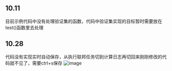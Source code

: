 ## 10.11
  目前示例代码中没有处理验证集的函数，代码中验证集实现的目标暂时需要放在test()函数里去处理

## 10.28
  代码没有实现实时自动保存，从执行联邦任务切到计算日志再切回来刚刚修改的代码就不见了，需要ctrl+s保存
  ![image](https://user-images.githubusercontent.com/84017601/198642950-fc7d02ff-1c6f-4278-b3d0-16f1201a1003.png)
